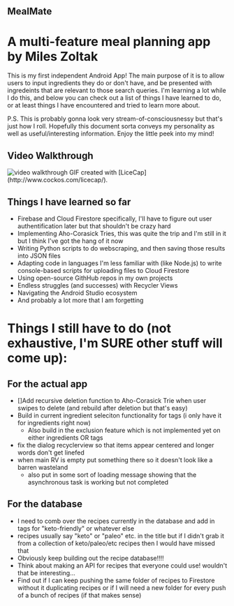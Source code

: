 ## MealMate
# A multi-feature meal planning app by Miles Zoltak

This is my first independent Android App!  The main purpose of it is to allow users to input ingredients they do or don't have, and be presented with ingredeints
that are relevant to those search queries.  I'm learning a lot while I do this, and below you can check out a list of things I have learned to do, or at least 
things I have encountered and tried to learn more about.


P.S.  This is probably gonna look very stream-of-consciousnessy but that's just how I roll.  Hopefully this document sorta conveys my personality as well as useful/interesting information.  Enjoy the little peek into my mind!

## Video Walkthrough
<img src="https://imgur.com/8LXskpB.gif" title="Video Walkthrough" alt="video walkthrough"/>
GIF created with [LiceCap](http://www.cockos.com/licecap/).


## Things I have learned so far
* Firebase and Cloud Firestore specifically, I'll have to figure out user authentification later but that shouldn't be crazy hard
* Implementing Aho-Corasick Tries, this was quite the trip and I'm still in it but I think I've got the hang of it now
* Writing Python scripts to do webscraping, and then saving those results into JSON files
* Adapting code in languages I'm less familiar with (like Node.js) to write console-based scripts for uploading files to Cloud Firestore
* Using open-source GithHub repos in my own projects
* Endless struggles (and successes) with Recycler Views
* Navigating the Android Studio ecosystem
* And probably a lot more that I am forgetting

# Things I still have to do (not exhaustive, I'm SURE other stuff will come up):
## For the actual app
* []Add recursive deletion function to Aho-Corasick Trie when user swipes to delete (and rebuild after deletion but that's easy)
* Build in current ingredient seleciton functionality for tags (i only have it for ingredients right now)
  * Also build in the exclusion feature which is not implemented yet on either ingredients OR tags
* fix the dialog recyclerview so that items appear centered and longer words don't get linefed
* when main RV is empty put something there so it doesn't look like a barren wasteland
  * also put in some sort of loading message showing that the asynchronous task is working but not completed
## For the database
* I need to comb over the recipes currently in the database and add in tags for "keto-friendly" or whatever else
 * recipes usually say "keto" or "paleo" etc. in the title but if I didn't grab it from a collection of keto/paleo/etc recipes then I would have missed that
* Obviously keep building out the recipe database!!!!
* Think about making an API for recipes that everyone could use! wouldn't that be interesting...
* Find out if I can keep pushing the same folder of recipes to Firestore without it duplicating recipes or if I will need a new folder for every push of a bunch of recipes (if that makes sense)
